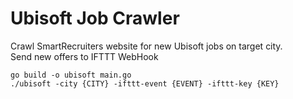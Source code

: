 Ubisoft Job Crawler
===================

Crawl SmartRecruiters website for new Ubisoft jobs on target city.  
Send new offers to IFTTT WebHook

```
go build -o ubisoft main.go
./ubisoft -city {CITY} -ifttt-event {EVENT} -ifttt-key {KEY}
```